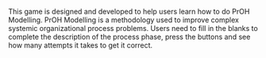 This game is designed and developed to help users learn how to do PrOH Modelling. PrOH Modelling is a methodology used to improve complex systemic organizational process problems.
Users need to fill in the blanks to complete the description of the process phase, press the buttons and see how many attempts it takes to get it correct.
